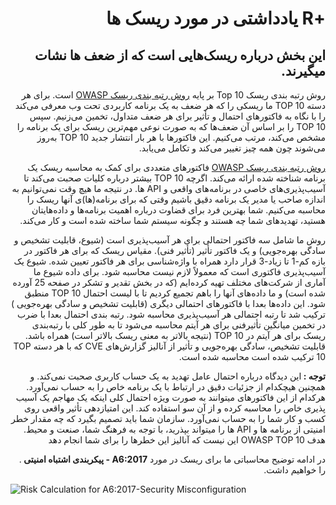 # <div dir="rtl" align="right">+R یادداشتی در مورد ریسک ها</div>  

## <div dir="rtl" align="right">این بخش درباره ریسک‌هایی است که از ضعف ها نشات میگیرند.</div>

<p dir="rtl" align="right">روش رتبه بندی ریسک Top 10 بر پایه <a href="https://wiki.owasp.org/index.php/OWASP_Risk_Rating_Methodology">روش رتبه بندی ریسک OWASP</a> است. برای هر دسته TOP 10 ما ریسکی را که هر ضعف به یک برنامه کاربردی تحت وب معرفی می‌کند را با نگاه به فاکتورهای احتمال و تأثیر برای هر ضعف متداول، تخمین می‌زنیم. سپس TOP 10 را بر اساس آن ضعف‌ها که به صورت نوعی مهم‌ترین ریسک برای یک برنامه را مشخص می‌کند، مرتب می‌کنیم. این فاکتورها با هر بار انتشار جدید TOP 10 به‌روز می‌شوند چون همه چیز تغییر می‌کند و تکامل می‌یابد.</p>

<p dir="rtl" align="right"><a href="https://wiki.owasp.org/index.php/OWASP_Risk_Rating_Methodology">روش رتبه بندی ریسک OWASP</a> فاکتورهای متعددی برای کمک به محاسبه ریسک یک برنامه شناخته شده ارائه می‌کند. اگرچه TOP 10 بیشتر درباره کلیات صحبت می‌کند تا آسیب‌پذیر‌ی‌های خاصی در برنامه‌های واقعی و API ها. در نتیجه ما هیچ وقت نمی‌توانیم به اندازه صاحب یا مدیر یک برنامه دقیق باشیم وقتی که برای برنامه‌(ها)ی آنها ریسک را محاسبه می‌کنیم. شما بهترین فرد برای قضاوت درباره اهمیت برنامه‌ها و داده‌هایتان هستید، تهدید‌های شما چه هستند و چگونه سیستم شما ساخته شده است و کار می‌کند.</p>

<p dir="rtl" align="right">روش ما شامل سه فاکتور احتمالی برای هر آسیب‌پذیری است (شیوع، قابلیت تشخیص و سادگی بهره‌جویی) و یک فاکتور تأثیر (تأثیر فنی). مقیاس ریسک که برای هر فاکتور در بازه کم-1 تا زیاد-3 قرار دارد همراه با واژه‌شناسی برای هر فاکتور تعیین شده. شیوع یک آسیب‌پذیری فاکتوری است که معمولاً لازم نیست محاسبه شود. برای داده شیوع ما آماری از شرکت‌های مختلف تهیه کرده‌ایم (که در بخش تقدیر و تشکر در صفحه 25 آورده شده است) و ما داده‌های آنها را باهم تجمیع کردیم تا با لیست احتمال TOP 10 منطبق شود. این داده‌ها بعدا با فاکتور‌های احتمالی دیگری (قابلیت تشخیص و سادگی بهره‌جویی ) ترکیب شد تا رتبه احتمالی هر آسیب‌پذیری محاسبه شود. رتبه بندی احتمال بعدا با ضرب در تخمین میانگین تأثیرفنی برای هر آیتم محاسبه می‌شود تا به طور کلی با رتبه‌بندی ریسک برای هر آیتم در TOP 10 (نتیجه بالاتر به معنی ریسک بالاتر است) همراه باشد. قابلیت تشخیص، سادگی بهره‌جویی و تأثیر از آنالیز گزارش‌های CVE که با هر دسته TOP 10 ترکیب شده است محاسبه شده است.</p>

<p dir="rtl" align="right"><strong>توجه : </strong>این دیدگاه درباره احتمال عامل تهدید به یک حساب کاربری صحبت نمی‌کند. و همچنین هیچکدام از جزئیات دقیق در ارتباط با یک برنامه خاص را به حساب نمی‌آورد. هرکدام از این فاکتورهای میتوانند به صورت ویژه احتمال کلی اینکه یک مهاجم یک آسیب پذیری خاص را محاسبه کرده و از آن سو استفاده کند. این امتیازدهی تأثیر واقعی روی کسب و کار شما را به حساب نمی‌آورد. سازمان شما باید تصمیم بگیرد که چه مقدار خطر امنیتی از برنامه ها و API ها را میتواند بپذرید، با توجه به فرهنگ شما، صنعت و محیط. هدف OWASP TOP 10 این نیست که آنالیز این خطرها را برای شما انجام دهد</p>

<p dir="rtl" align="right">در ادامه توضیح محاسباتی ما برای ریسک در مورد <strong> A6:2017 -  پیکربندی اشتباه امنیتی </strong>. را خواهیم داشت.</p>

![Risk Calculation for A6:2017-Security Misconfiguration](images/0xc0-risk-explanation.png)

